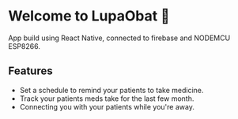 # Welcome to LupaObat 👋
App build using React Native, connected to firebase and NODEMCU ESP8266.

## Features
- Set a schedule to remind your patients to take medicine.
- Track your patients meds take for the last few month.
- Connecting you with your patients while you're away.